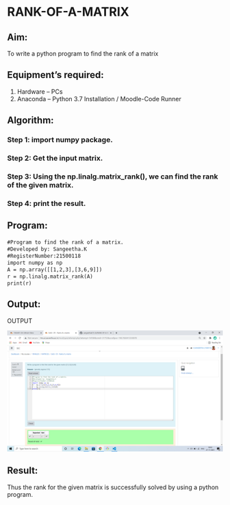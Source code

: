 # RANK-OF-A-MATRIX
## Aim:
To write a python program to find the rank of a matrix
## Equipment’s required:
1. 	Hardware – PCs
2. 	Anaconda – Python 3.7 Installation / Moodle-Code Runner
## Algorithm:
### Step 1: import numpy package.
### Step 2: Get the input matrix.
### Step 3: Using the np.linalg.matrix_rank(), we can find the rank of the given matrix.
### Step 4: print the result.
## Program:
```
#Program to find the rank of a matrix.
#Developed by: Sangeetha.K
#RegisterNumber:21500118
import numpy as np
A = np.array([[1,2,3],[3,6,9]])
r = np.linalg.matrix_rank(A)
print(r)
```
## Output:
OUTPUT

![output](./images/output.png)
## Result:
Thus the rank for the given matrix is successfully solved by  using a python program.

